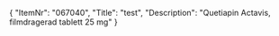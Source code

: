 {
  "ItemNr": "067040",
  "Title": "test",
  "Description": "Quetiapin Actavis, filmdragerad tablett 25 mg"
}